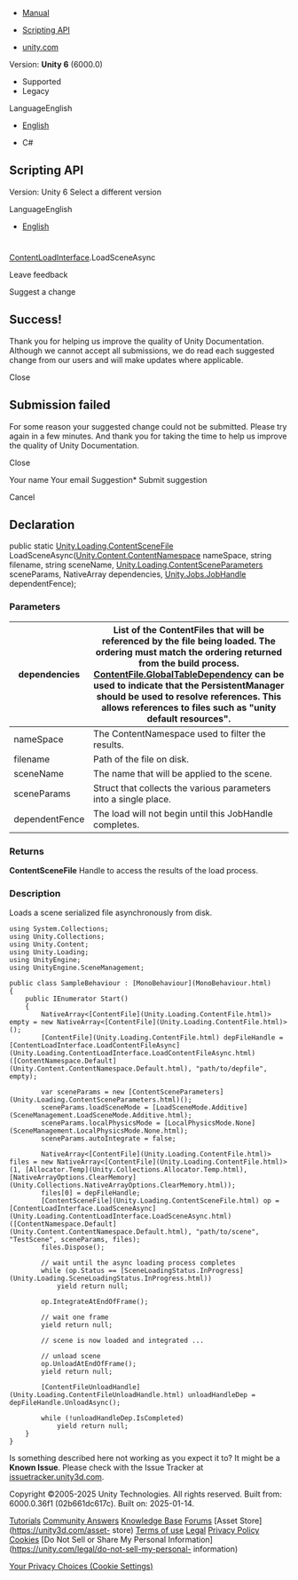 [ ]()

  * [Manual](../Manual/index.html)
  * [Scripting API](../ScriptReference/index.html)

  * [unity.com](https://unity.com/)

Version: **Unity 6** (6000.0)

  * Supported
  * Legacy

LanguageEnglish

  * [English]()

  * C#

[ ](https://docs.unity3d.com)

## Scripting API

Version: Unity 6 Select a different version

LanguageEnglish

  * [English]()

#
[ContentLoadInterface](Unity.Loading.ContentLoadInterface.html).LoadSceneAsync

Leave feedback

Suggest a change

## Success!

Thank you for helping us improve the quality of Unity Documentation. Although
we cannot accept all submissions, we do read each suggested change from our
users and will make updates where applicable.

Close

## Submission failed

For some reason your suggested change could not be submitted. Please <a>try
again</a> in a few minutes. And thank you for taking the time to help us
improve the quality of Unity Documentation.

Close

Your name Your email Suggestion* Submit suggestion

Cancel

[ ]()

## Declaration

public static
[Unity.Loading.ContentSceneFile](Unity.Loading.ContentSceneFile.html)
LoadSceneAsync([Unity.Content.ContentNamespace](Unity.Content.ContentNamespace.html)
nameSpace, string filename, string sceneName,
[Unity.Loading.ContentSceneParameters](Unity.Loading.ContentSceneParameters.html)
sceneParams, NativeArray<ContentFile> dependencies,
[Unity.Jobs.JobHandle](Unity.Jobs.JobHandle.html) dependentFence);

### Parameters

dependencies | List of the ContentFiles that will be referenced by the file being loaded. The ordering must match the ordering returned from the build process. [ContentFile.GlobalTableDependency](Unity.Loading.ContentFile.GlobalTableDependency.html) can be used to indicate that the PersistentManager should be used to resolve references. This allows references to files such as "unity default resources".  
---|---  
nameSpace | The ContentNamespace used to filter the results.  
filename | Path of the file on disk.  
sceneName | The name that will be applied to the scene.  
sceneParams | Struct that collects the various parameters into a single place.  
dependentFence | The load will not begin until this JobHandle completes.  
  
### Returns

**ContentSceneFile** Handle to access the results of the load process.

### Description

Loads a scene serialized file asynchronously from disk.

    
    
    using System.Collections;
    using Unity.Collections;
    using Unity.Content;
    using Unity.Loading;
    using UnityEngine;
    using UnityEngine.SceneManagement;  
      
    public class SampleBehaviour : [MonoBehaviour](MonoBehaviour.html)
    {
        public IEnumerator Start()
        {
            NativeArray<[ContentFile](Unity.Loading.ContentFile.html)> empty = new NativeArray<[ContentFile](Unity.Loading.ContentFile.html)>();
            [ContentFile](Unity.Loading.ContentFile.html) depFileHandle = [ContentLoadInterface.LoadContentFileAsync](Unity.Loading.ContentLoadInterface.LoadContentFileAsync.html)([ContentNamespace.Default](Unity.Content.ContentNamespace.Default.html), "path/to/depfile", empty);  
      
            var sceneParams = new [ContentSceneParameters](Unity.Loading.ContentSceneParameters.html)();
            sceneParams.loadSceneMode = [LoadSceneMode.Additive](SceneManagement.LoadSceneMode.Additive.html);
            sceneParams.localPhysicsMode = [LocalPhysicsMode.None](SceneManagement.LocalPhysicsMode.None.html);
            sceneParams.autoIntegrate = false;  
      
            NativeArray<[ContentFile](Unity.Loading.ContentFile.html)> files = new NativeArray<[ContentFile](Unity.Loading.ContentFile.html)>(1, [Allocator.Temp](Unity.Collections.Allocator.Temp.html), [NativeArrayOptions.ClearMemory](Unity.Collections.NativeArrayOptions.ClearMemory.html));
            files[0] = depFileHandle;
            [ContentSceneFile](Unity.Loading.ContentSceneFile.html) op = [ContentLoadInterface.LoadSceneAsync](Unity.Loading.ContentLoadInterface.LoadSceneAsync.html)([ContentNamespace.Default](Unity.Content.ContentNamespace.Default.html), "path/to/scene", "TestScene", sceneParams, files);
            files.Dispose();  
      
            // wait until the async loading process completes
            while (op.Status == [SceneLoadingStatus.InProgress](Unity.Loading.SceneLoadingStatus.InProgress.html))
                yield return null;  
      
            op.IntegrateAtEndOfFrame();  
      
            // wait one frame
            yield return null;  
      
            // scene is now loaded and integrated ...  
      
            // unload scene
            op.UnloadAtEndOfFrame();
            yield return null;  
      
            [ContentFileUnloadHandle](Unity.Loading.ContentFileUnloadHandle.html) unloadHandleDep = depFileHandle.UnloadAsync();  
      
            while (!unloadHandleDep.IsCompleted)
                yield return null;
        }
    }
    

Is something described here not working as you expect it to? It might be a
**Known Issue**. Please check with the Issue Tracker at
[issuetracker.unity3d.com](https://issuetracker.unity3d.com).

Copyright ©2005-2025 Unity Technologies. All rights reserved. Built from:
6000.0.36f1 (02b661dc617c). Built on: 2025-01-14.

[Tutorials](https://unity3d.com/learn) [Community
Answers](https://answers.unity3d.com) [Knowledge
Base](https://support.unity3d.com/hc/en-us)
[Forums](https://forum.unity3d.com) [Asset Store](https://unity3d.com/asset-
store) [Terms of use](https://docs.unity3d.com/Manual/TermsOfUse.html)
[Legal](https://unity.com/legal) [Privacy
Policy](https://unity.com/legal/privacy-policy)
[Cookies](https://unity.com/legal/cookie-policy) [Do Not Sell or Share My
Personal Information](https://unity.com/legal/do-not-sell-my-personal-
information)

[Your Privacy Choices (Cookie Settings)](javascript:void\(0\);)

